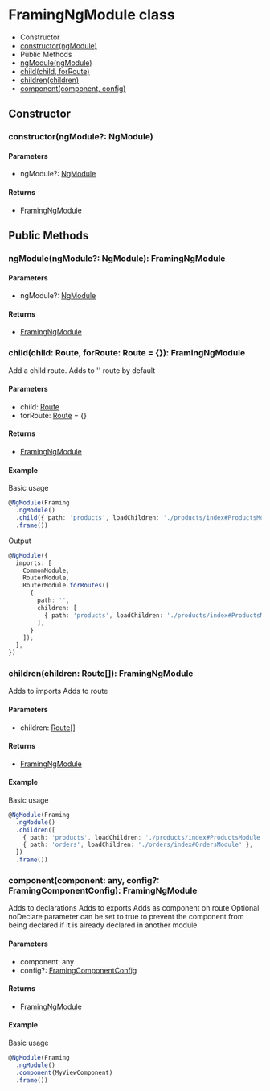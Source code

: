 # FramingNgModule class

* Constructor
 * [constructor(ngModule)](#constructorngmodule-ngmodule)
* Public Methods
 * [ngModule(ngModule)](#ngmodulengmodule-ngmodule-framingngmodule)
 * [child(child, forRoute)](#childchild-route-forroute-route---framingngmodule)
 * [children(children)](#childrenchildren-route-framingngmodule)
 * [component(component, config)](#componentcomponent-config-framingngmodule)
 

## Constructor



### constructor(ngModule?: NgModule)

#### Parameters

* ngModule?: [NgModule](https://angular.io/docs/ts/latest/api/core/index/NgModule-interface.html)

#### Returns

* [FramingNgModule](framing-ng-module-class.md)



## Public Methods



### ngModule(ngModule?: NgModule): FramingNgModule

#### Parameters

* ngModule?: [NgModule](https://angular.io/docs/ts/latest/api/core/index/NgModule-interface.html)

#### Returns

* [FramingNgModule](framing-ng-module-class.md)



### child(child: Route, forRoute: Route = {}): FramingNgModule

Add a child route. Adds to '' route by default

#### Parameters

* child: [Route](https://angular.io/docs/ts/latest/api/router/index/Route-interface.html)
* forRoute: [Route](https://angular.io/docs/ts/latest/api/router/index/Route-interface.html) = {}

#### Returns

* [FramingNgModule](framing-ng-module-class.md)

#### Example

Basic usage

```typescript
@NgModule(Framing
  .ngModule()
  .child({ path: 'products', loadChildren: './products/index#ProductsModule' })
  .frame())
 ```

Output

```typescript
@NgModule({
  imports: [
    CommonModule,
    RouterModule,
    RouterModule.forRoutes([
      {
        path: '',
        children: [
          { path: 'products', loadChildren: './products/index#ProductsModules' },
        ],
      }
    ]);
  ],
})
```

### children(children: Route[]): FramingNgModule

Adds to imports
Adds to route

#### Parameters

* children: [Route](https://angular.io/docs/ts/latest/api/router/index/Route-interface.html)[]

#### Returns

* [FramingNgModule](framing-ng-module-class.md)

#### Example

Basic usage

```typescript
@NgModule(Framing
  .ngModule()
  .children([
    { path: 'products', loadChildren: './products/index#ProductsModule' },
    { path: 'orders', loadChildren: './orders/index#OrdersModule' },
  ])
  .frame())
 ```
 
 
 
### component(component: any, config?: FramingComponentConfig): FramingNgModule
 
Adds to declarations
Adds to exports
Adds as component on route
Optional noDeclare parameter can be set to true to prevent the component from being declared if it is already declared in another module

#### Parameters

* component: any
* config?: [FramingComponentConfig](framing-component-config-interface.md)

#### Returns

* [FramingNgModule](framing-ng-module-class.md)

#### Example

Basic usage

```typescript
@NgModule(Framing
  .ngModule()
  .component(MyViewComponent)
  .frame())
 ```
